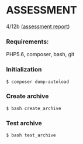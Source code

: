 ASSESSMENT 
==========

4/12b ([assessment report](https://github.com/ldrahnik/ipp_project_1_2016_2017/issues/34))

### Requirements:

PHP5.6, composer, bash, git


### Initialization

```
$ composer dump-autoload
```

### Create archive

```
$ bash create_archive
```

### Test archive

```
$ bash test_archive
```
